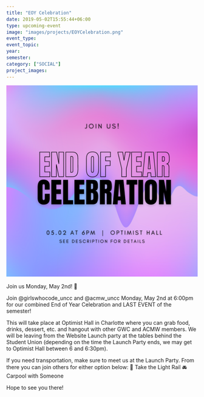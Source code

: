 ```yaml
---
title: "EOY Celebration"
date: 2019-05-02T15:55:44+06:00
type: upcoming-event
image: "images/projects/EOYCelebration.png"
event_type:
event_topic:
year: 
semester: 
category: ["SOCIAL"]
project_images: 
---
```


![EOY Celebration](../../images/projects/EOYCelebration.png)

Join us Monday, May 2nd! 🎉

Join @girlswhocode_uncc and @acmw_uncc Monday, May 2nd at 6:00pm for our combined End of Year Celebration and LAST EVENT of the semester!

This will take place at Optimist Hall in Charlotte where you can grab food, drinks, dessert, etc. and hangout with other GWC and ACMW members. We will be leaving from the Website Launch party at the tables behind the Student Union (depending on the time the Launch Party ends, we may get to Optimist Hall between 6 and 6:30pm).

If you need transportation, make sure to meet us at the Launch Party. From there you can join others for either option below:
🚈 Take the Light Rail
🚘 Carpool with Someone

Hope to see you there!